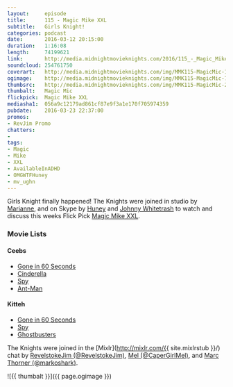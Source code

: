 ```yaml
---
layout:     episode
title:      115 - Magic Mike XXL
subtitle:   Girls Knight!
categories: podcast
date:       2016-03-12 20:15:00
duration:   1:16:08
length:     74199621
link:       http://media.midnightmovieknights.com/2016/115_-_Magic_Mike_XXL.m4a
soundcloud: 254761750
coverart:   http://media.midnightmovieknights.com/img/MMK115-MagicMic-1400x1400.png
ogimage:    http://media.midnightmovieknights.com/img/MMK115-MagicMic-750x750.png
thumbsrc:   http://media.midnightmovieknights.com/img/MMK115-MagicMic-200x200.png
thumbalt:   Magic Mic
flickpick:  Magic Mike XXL
mediasha1:  056a9c12179ad861cf87e9f3a1e170f705974359
pubdate:    2016-03-23 22:37:00
promos:
- RevJim Promo
chatters:
- 
tags:
- Magic
- Mike
- XXL
- AvailableInADHD
- OMGWTFHuney
- mv_ughn
---
```

Girls Knight finally happened! The Knights were joined in studio by [Marianne]((https://twitter.com/mv_ughn)), and on Skype by [Huney](https://twitter.com/OMGWTFHuney) and [Johnny Whitetrash](https://twitter.com/AvailableInADHD) to watch and discuss this weeks Flick Pick [Magic Mike XXL](http://www.imdb.com/title/tt2268016/).

### Movie Lists

<div class="row">
	<div class="col-sm-6">
		<h4>Ceebs</h4>
		<ul class="list-unstyled">
			<li><a href="http://www.imdb.com/title/tt0187078/" target="_blank">Gone in 60 Seconds</a></li>
			<li><a href="http://www.imdb.com/title/tt1661199/" target="_blank">Cinderella</a></li>
			<li><a href="http://www.imdb.com/title/tt3079380/" target="_blank">Spy</a></li>
			<li><a href="http://www.imdb.com/title/tt0478970/" target="_blank">Ant-Man</a></li>
		</ul>
	</div>
	<div class="col-sm-6">
		<h4>Kitteh</h4>
		<ul class="list-unstyled">
			<li><a href="http://www.imdb.com/title/tt0187078/" target="_blank">Gone in 60 Seconds</a></li>
			<li><a href="http://www.imdb.com/title/tt3079380/" target="_blank">Spy</a></li>
			<li><a href="http://www.imdb.com/title/tt0087332/" target="_blank">Ghostbusters</a></li>
		</ul>
	</div>
</div>

The Knights were joined in the [Mixlr](http://mixlr.com/{{ site.mixlrstub }}/) chat by [RevelstokeJim (@RevelstokeJim)](https://twitter.com/RevelstokeJim), [Mel (@CaperGirlMel)](https://twitter.com/CaperGirlMel), and [Marc Thorner (@markoshark)](https://twitter.com/markoshark).

![{{ thumbalt }}]({{ page.ogimage }})